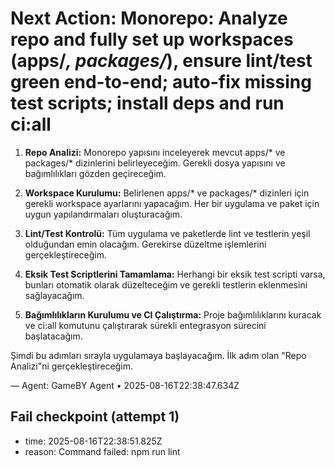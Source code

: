 # Next Action: Monorepo: Analyze repo and fully set up workspaces (apps/*, packages/*), ensure lint/test green end-to-end; auto-fix missing test scripts; install deps and run ci:all

1. **Repo Analizi:** Monorepo yapısını inceleyerek mevcut apps/* ve packages/* dizinlerini belirleyeceğim. Gerekli dosya yapısını ve bağımlılıkları gözden geçireceğim.

2. **Workspace Kurulumu:** Belirlenen apps/* ve packages/* dizinleri için gerekli workspace ayarlarını yapacağım. Her bir uygulama ve paket için uygun yapılandırmaları oluşturacağım.

3. **Lint/Test Kontrolü:** Tüm uygulama ve paketlerde lint ve testlerin yeşil olduğundan emin olacağım. Gerekirse düzeltme işlemlerini gerçekleştireceğim.

4. **Eksik Test Scriptlerini Tamamlama:** Herhangi bir eksik test scripti varsa, bunları otomatik olarak düzelteceğim ve gerekli testlerin eklenmesini sağlayacağım.

5. **Bağımlılıkların Kurulumu ve CI Çalıştırma:** Proje bağımlılıklarını kuracak ve ci:all komutunu çalıştırarak sürekli entegrasyon sürecini başlatacağım.

Şimdi bu adımları sırayla uygulamaya başlayacağım. İlk adım olan "Repo Analizi"ni gerçekleştireceğim.

— Agent: GameBY Agent • 2025-08-16T22:38:47.634Z


## Fail checkpoint (attempt 1)
- time: 2025-08-16T22:38:51.825Z
- reason: Command failed: npm run lint
